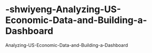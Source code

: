 # -shwiyeng-Analyzing-US-Economic-Data-and-Building-a-Dashboard
Analyzing-US-Economic-Data-and-Building-a-Dashboard
